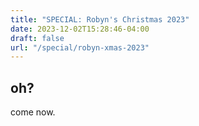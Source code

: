 ```yaml
---
title: "SPECIAL: Robyn's Christmas 2023"
date: 2023-12-02T15:28:46-04:00
draft: false
url: "/special/robyn-xmas-2023"
---
```


## oh?
come now.